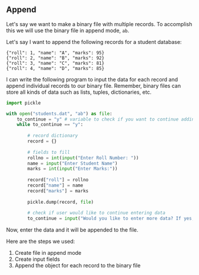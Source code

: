 ## Append

Let's say we want to make a binary file with multiple records. To accomplish this we will use the binary file in append mode, `ab`.

Let's say I want to append the following records for a student database:

```
{"roll": 1, "name": "A", "marks": 95}
{"roll": 2, "name": "B", "marks": 92}
{"roll": 3, "name": "C", "marks": 81}
{"roll": 4, "name": "D", "marks": 85}
```

I can write the following program to input the data for each record and append individual records to our binary file. Remember, binary files can store all kinds of data such as lists, tuples, dictionaries, etc.

```python
import pickle

with open("students.dat", "ab") as file:
    to_continue = "y" # variable to check if you want to continue adding data
    while to_continue == "y":
        
        # record dictionary
        record = {}
        
        # fields to fill
        rollno = int(input("Enter Roll Number: "))
        name = input("Enter Student Name")
        marks = int(input("Enter Marks:"))
        
        record["roll"] = rollno
        record["name"] = name
        record["marks"] = marks
        
        pickle.dump(record, file)
        
        # check if user would like to continue entering data
        to_continue = input("Would you like to enter more data? If yes, enter y, else n: ")
```

Now, enter the data and it will be appended to the file.

Here are the steps we used:

1. Create file in append mode
2. Create input fields
3. Append the object for each record to the binary file